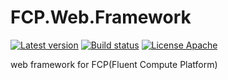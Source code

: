 # FCP.Web.Framework
[![Latest version](https://img.shields.io/nuget/v/FCP.Web.Api.svg)](https://www.nuget.org/packages/FCP.Web.Api/)   [![Build status](https://ci.appveyor.com/api/projects/status/4m9s99xwa54newj5?svg=true)](https://ci.appveyor.com/project/wanlitao/fcp-web-framework)   [![License Apache](https://img.shields.io/badge/license-Apache%202-blue.svg)](http://www.apache.org/licenses/LICENSE-2.0.html)

web framework for FCP(Fluent Compute Platform)